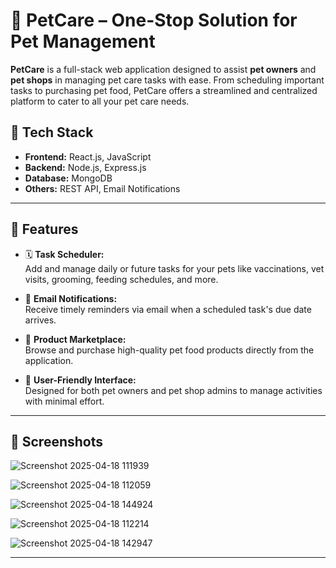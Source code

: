 # 🐾 PetCare – One-Stop Solution for Pet Management

**PetCare** is a full-stack web application designed to assist **pet owners** and **pet shops** in managing pet care tasks with ease. From scheduling important tasks to purchasing pet food, PetCare offers a streamlined and centralized platform to cater to all your pet care needs.

## 🧰 Tech Stack

- **Frontend:** React.js, JavaScript  
- **Backend:** Node.js, Express.js  
- **Database:** MongoDB  
- **Others:** REST API, Email Notifications

---

## 🚀 Features

- 🗓 **Task Scheduler:**  
  Add and manage daily or future tasks for your pets like vaccinations, vet visits, grooming, feeding schedules, and more.

- 🔔 **Email Notifications:**  
  Receive timely reminders via email when a scheduled task's due date arrives.

- 🛒 **Product Marketplace:**  
  Browse and purchase high-quality pet food products directly from the application.

- 👥 **User-Friendly Interface:**  
  Designed for both pet owners and pet shop admins to manage activities with minimal effort.

---

## 📸 Screenshots
![Screenshot 2025-04-18 111939](https://github.com/user-attachments/assets/ec8b6598-e79d-448e-a311-e0dcbe4d487b)

![Screenshot 2025-04-18 112059](https://github.com/user-attachments/assets/30949206-cdfc-4037-91a8-84a7b0b0ef69)

![Screenshot 2025-04-18 144924](https://github.com/user-attachments/assets/571dfb18-4bc4-4887-88ad-3111a30df48a)

![Screenshot 2025-04-18 112214](https://github.com/user-attachments/assets/b3684bd8-76df-4e82-a684-4baf56f18aac)

![Screenshot 2025-04-18 142947](https://github.com/user-attachments/assets/d1548171-44ee-4a6b-b0b4-184136e9ac76)

---

